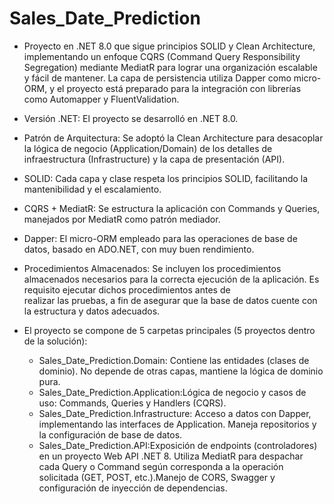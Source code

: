 # Sales_Date_Prediction

* Proyecto en .NET 8.0 que sigue principios SOLID y Clean Architecture, implementando un enfoque CQRS (Command Query Responsibility Segregation) mediante MediatR para lograr una organización escalable y fácil de mantener. La capa de persistencia utiliza Dapper como micro-ORM, y el proyecto está preparado para la integración con librerías como Automapper y FluentValidation.

* Versión .NET: El proyecto se desarrolló en .NET 8.0.
* Patrón de Arquitectura: Se adoptó la Clean Architecture para desacoplar la lógica de negocio (Application/Domain) de los detalles de infraestructura (Infrastructure) y la capa de presentación (API).
* SOLID: Cada capa y clase respeta los principios SOLID, facilitando la mantenibilidad y el escalamiento.
* CQRS + MediatR: Se estructura la aplicación con Commands y Queries, manejados por MediatR como patrón mediador.
* Dapper: El micro-ORM empleado para las operaciones de base de datos, basado en ADO.NET, con muy buen rendimiento.
* Procedimientos Almacenados: Se incluyen los procedimientos almacenados necesarios para la correcta ejecución de la aplicación. Es requisito ejecutar dichos procedimientos antes de     
  realizar las pruebas, a fin de asegurar que la base de datos cuente con la estructura y datos adecuados.

* El proyecto se compone de 5 carpetas principales (5 proyectos dentro de la solución):
  * Sales_Date_Prediction.Domain: Contiene las entidades (clases de dominio). No depende de otras capas, mantiene la lógica de dominio pura.
  * Sales_Date_Prediction.Application:Lógica de negocio y casos de uso: Commands, Queries y Handlers (CQRS).
  * Sales_Date_Prediction.Infrastructure: Acceso a datos con Dapper, implementando las interfaces de Application. Maneja repositorios y la configuración de base de datos.
  * Sales_Date_Prediction.API:Exposición de endpoints (controladores) en un proyecto Web API .NET 8. Utiliza MediatR para despachar cada Query o Command según corresponda a la operación 
    solicitada (GET, POST, etc.).Manejo de CORS, Swagger y configuración de inyección de dependencias.

